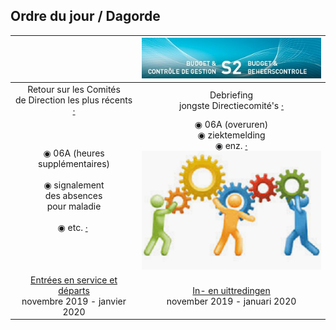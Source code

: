 <link rel="stylesheet" href="S2.css">
<link rel="stylesheet" href="foghorn2.css">

## Ordre du jour / Dagorde

| &nbsp; | ![](header.jpg) |
| :---: | :---: |
|  Retour sur les Comités<br>de Direction les plus récents [&middot;]() | Debriefing<br>jongste Directiecomité's [&middot;]() |
| &#x25C9; 06A (heures supplémentaires)<br>&nbsp;<br>&#x25C9; signalement<br>des absences<br>pour maladie<br>&nbsp;<br>&#x25C9; etc. [&middot;]()&nbsp;<br>&nbsp; | &#x25C9; 06A (overuren)<br>&#x25C9; ziektemelding<br>&#x25C9; enz. [&middot;](ziekte.md)<br>![](HR-pict.png) |
| [Entrées en service et départs](20200121_IN.md)<br>novembre 2019 - janvier 2020 | [In- en uittredingen](20200121_IN.md)<br>november 2019 - januari 2020 |

&nbsp;

